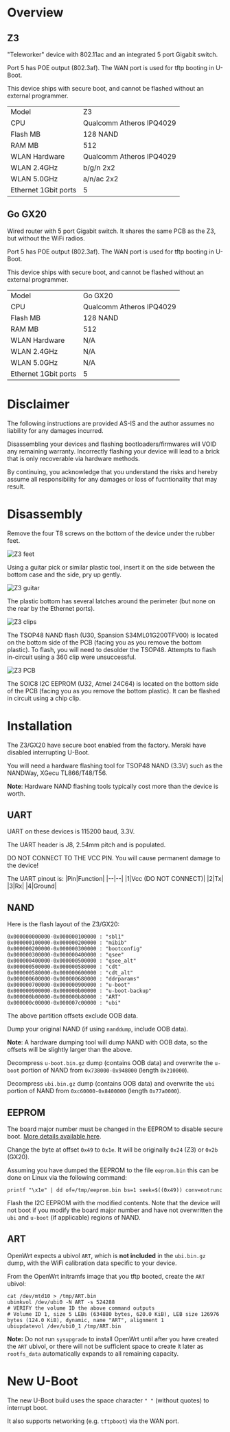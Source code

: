 # Overview

## Z3

"Teleworker" device with 802.11ac and an integrated 5 port Gigabit switch.

Port 5 has POE output (802.3af). The WAN port is used for tftp booting in U-Boot.

This device ships with secure boot, and cannot be flashed without an external programmer.


|||
|--|--|
|Model|Z3|
|CPU|Qualcomm Atheros IPQ4029|
|Flash MB|128 NAND|
|RAM MB|512|
|WLAN Hardware|Qualcomm Atheros IPQ4029|
|WLAN 2.4GHz|b/g/n 2x2|
|WLAN 5.0GHz|a/n/ac 2x2|
|Ethernet 1Gbit ports|5|

## Go GX20

Wired router with 5 port Gigabit switch. It shares the same PCB as the Z3, but without the WiFi radios.

Port 5 has POE output (802.3af). The WAN port is used for tftp booting in U-Boot.

This device ships with secure boot, and cannot be flashed without an external programmer.

|||
|--|--|
|Model|Go GX20|
|CPU|Qualcomm Atheros IPQ4029|
|Flash MB|128 NAND|
|RAM MB|512|
|WLAN Hardware|N/A|
|WLAN 2.4GHz|N/A|
|WLAN 5.0GHz|N/A|
|Ethernet 1Gbit ports|5|

# Disclaimer

The following instructions are provided AS-IS and the author assumes no liability for any damages incurred.

Disassembling your devices and flashing bootloaders/firmwares will VOID any remaining warranty. Incorrectly flashing your device will lead to a brick that is only recoverable via hardware methods.

By continuing, you acknowledge that you understand the risks and hereby assume all responsibility for any damages or loss of fucntionality that may result.

# Disassembly

Remove the four T8 screws on the bottom of the device under the rubber feet.

![Z3 feet](images/Z3-feet-circled.jpg "Z3 bottom")

Using a guitar pick or similar plastic tool, insert it on the side between the bottom case and the side, pry up gently.

![Z3 guitar](images/Z3-guitar.jpg "Z3 with prying tool")

The plastic bottom has several latches around the perimeter (but none on the rear by the Ethernet ports).

![Z3 clips](images/Z3-clips.jpg "Z3 retention clips")

The TSOP48 NAND flash (U30, Spansion S34ML01G200TFV00) is located on the bottom side of the PCB (facing you as you remove the bottom plastic). To flash, you will need to desolder the TSOP48. Attempts to flash in-circuit using a 360 clip were unsuccessful.

![Z3 PCB](images/Z3-pcb.jpg "Z3 PCB")

The SOIC8 I2C EEPROM (U32, Atmel 24C64) is located on the bottom side of the PCB (facing you as you remove the bottom plastic). It can be flashed in circuit using a chip clip.

# Installation

The Z3/GX20 have secure boot enabled from the factory. Meraki have disabled interrupting U-Boot.

You will need a hardware flashing tool for TSOP48 NAND (3.3V) such as the NANDWay, XGecu TL866/T48/T56.

**Note**: Hardware NAND flashing tools typically cost more than the device is worth.

## UART

UART on these devices is 115200 baud, 3.3V.

The UART header is J8, 2.54mm pitch and is populated.

DO NOT CONNECT TO THE VCC PIN. You will cause permanent damage to the device!

The UART pinout is:
|Pin|Function|
|--|--|
|1|Vcc (DO NOT CONNECT)|
|2|Tx|
|3|Rx|
|4|Ground|

## NAND

Here is the flash layout of the Z3/GX20:
```
0x000000000000-0x000000100000 : "sbl1"
0x000000100000-0x000000200000 : "mibib"
0x000000200000-0x000000300000 : "bootconfig"
0x000000300000-0x000000400000 : "qsee"
0x000000400000-0x000000500000 : "qsee_alt"
0x000000500000-0x000000580000 : "cdt"
0x000000580000-0x000000600000 : "cdt_alt"
0x000000600000-0x000000680000 : "ddrparams"
0x000000700000-0x000000900000 : "u-boot"
0x000000900000-0x000000b00000 : "u-boot-backup"
0x000000b00000-0x000000b80000 : "ART"
0x000000c00000-0x000007c00000 : "ubi"
```

The above partition offsets exclude OOB data.

Dump your original NAND (if using `nanddump`, include OOB data).

**Note**: A hardware dumping tool will dump NAND with OOB data, so the offsets will be slightly larger than the above.

Decompress `u-boot.bin.gz` dump (contains OOB data) and overwrite the `u-boot` portion of NAND from `0x738000-0x948000` (length `0x210000`).

Decompress `ubi.bin.gz` dump (contains OOB data) and overwrite the `ubi` portion of NAND from `0xc60000-0x8400000` (length `0x77a0000`).

## EEPROM

The board major number must be changed in the EEPROM to disable secure boot. [More details available here](https://watchmysys.com/blog/2024/04/breaking-secure-boot-on-the-meraki-z3-and-meraki-go-gx20/).

Change the byte at offset `0x49` to `0x1e`. It will be originally `0x24` (Z3) or `0x2b` (GX20).

Assuming you have dumped the EEPROM to the file `eeprom.bin` this can be done on Linux via the following command:
```
printf "\x1e" | dd of=/tmp/eeprom.bin bs=1 seek=$((0x49)) conv=notrunc
```

Flash the I2C EEPROM with the modified contents. Note that the device will not boot if you modify the board major number and have not overwritten the `ubi` and `u-boot` (if applicable) regions of NAND.

## ART

OpenWrt expects a ubivol `ART`, which is **not included** in the `ubi.bin.gz` dump, with the WiFi calibration data specific to your device.

From the OpenWrt initramfs image that you tftp booted, create the `ART` ubivol:
```
cat /dev/mtd10 > /tmp/ART.bin
ubimkvol /dev/ubi0 -N ART -s 524288
# VERIFY the volume ID the above command outputs
# Volume ID 1, size 5 LEBs (634880 bytes, 620.0 KiB), LEB size 126976 bytes (124.0 KiB), dynamic, name "ART", alignment 1
ubiupdatevol /dev/ubi0_1 /tmp/ART.bin
```

**Note:** Do not run `sysupgrade` to install OpenWrt until after you have created the `ART` ubivol,
or there will not be sufficient space to create it later as `rootfs_data` automatically
expands to all remaining capacity.

# New U-Boot

The new U-Boot build uses the space character `" "` (without quotes) to interrupt boot.

It also supports networking (e.g. `tftpboot`) via the WAN port.
